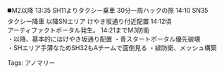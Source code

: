 ◼️M2以降 13:35 SH11よりタクシー乗車 30分一周ハックの旅 14:10 SN35  
タクシー降車 以降SNエリア けやき坂通り付近配置 14:12頃  
アーティファクトポータル発生。 14:21までM3防衛  
・以降、基本的にはけやき坂通り配置 ・青スタートポータル優先破壊  
・SHエリア手薄なためSH32もAチームで面倒見る ・緑防衛、メッシュ構築  

Tags: アノマリー